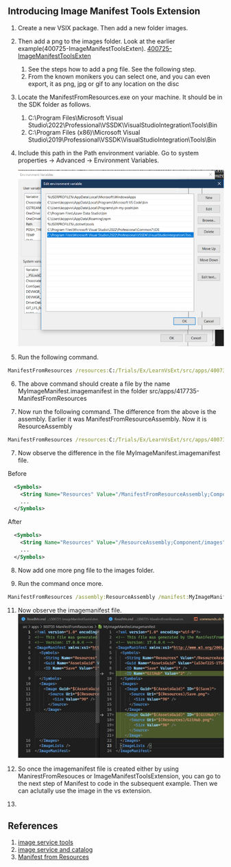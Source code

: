 ## Introducing Image Manifest Tools Extension

1. Create a new VSIX package. Then add a new folder images. 

2. Then add a png to the images folder. Look at the earlier example(400725-ImageManifestToolsExten). [400725-ImageManifestToolsExten](https://github.com/AvtsVivek/LearnVsExt/tree/main/src/tasks/400705-AddingMonikerIcon)
   1. See the steps how to add a png file. See the following step.
   2. From the known monikers you can select one, and you can even export, it as png, jpg or gif to any location on the disc 

3. Locate the ManifestFromResources.exe on your machine. It should be in the SDK folder as follows.
   1. C:\Program Files\Microsoft Visual Studio\2022\Professional\VSSDK\VisualStudioIntegration\Tools\Bin
   2. C:\Program Files (x86)\Microsoft Visual Studio\2019\Professional\VSSDK\VisualStudioIntegration\Tools\Bin

4. Include this path in the Path environment variable. Go to system properties -> Advanced -> Environment Variables.
   
   ![Path Env Var](./images/50_50PathEnvVar.png)

5. Run the following command. 
```cmd
ManifestFromResources /resources:C:/Trials/Ex/LearnVsExt/src/apps/400735-ManifestFromResources/images/Save.png /assembly:ManifestFromResourceAssembly /manifest:MyImageManifest.imagemanifest
```

6. The above command should create a file by the name MyImageManifest.imagemanifest in the folder src/apps/417735-ManifestFromResources

7. Now run the following command. The difference from the above is the assembly. Earlier it was ManifestFromResourceAssembly. Now it is ResourceAssembly 
```cmd
ManifestFromResources /resources:C:/Trials/Ex/LearnVsExt/src/apps/400735-ManifestFromResources/images/Save.png /assembly:ResourceAssembly /manifest:MyImageManifest.imagemanifest
```

7. Now observe the difference in the file MyImageManifest.imagemanifest file.

Before

```xml
  <Symbols>
    <String Name="Resources" Value="/ManifestFromResourceAssembly;Component/images" />
    ...
  </Symbols>
```

After
```xml
  <Symbols>
    <String Name="Resources" Value="/ResourceAssembly;Component/images" />
    ...
  </Symbols>
```

8. Now add one more png file to the images folder.

9. Run the command once more.

```cmd
ManifestFromResources /assembly:ResourceAssembly /manifest:MyImageManifest.imagemanifest /resources:"C:/Trials/Ex/LearnVsExt/src/apps/400735-ManifestFromResources/images/Save.png;C:/Trials/Ex/LearnVsExt/src/apps/400735-ManifestFromResources/images/GitHub.png" 

```

11.  Now observe the imagemanifest file.   
    ![Add Git Hub](./images/51_50_AddGitHub.jpg)

12. So once the imagemanifest file is created either by using ManirestFromResouces or ImageManifestToolsExtension, you can go to the next step of Manifest to code in the subsequent example. Then we can aclutally use the image in the vs extension.

13.  

## References 
1. [image service tools](https://learn.microsoft.com/en-us/visualstudio/extensibility/internals/image-service-tools)
2. [image service and catalog](https://learn.microsoft.com/en-us/visualstudio/extensibility/image-service-and-catalog)
3. [Manifest from Resources](https://learn.microsoft.com/en-us/visualstudio/extensibility/internals/manifest-from-resources)
